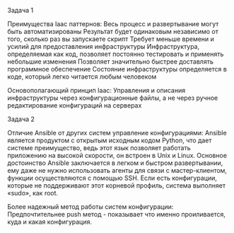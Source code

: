 Задача 1

Преимущества Iaac паттернов:
Весь процесс и развертывание могут быть автоматизированы
Результат будет одинаковым независимо от того, сколько раз вы запускаете скрипт
Требует меньше времени и усилий для предоставления инфраструктуры
Инфраструктура, определяемая как код, позволяет постоянно тестировать и применять небольшие изменения
Позволяет значительно быстрее доставлять программное обеспечение
Состояние инфраструктуры определяется в коде, который легко читается любым человеком

Основополагающий принцип Iaac:
Управления и описания инфраструктуры через конфигурационные файлы, а не через ручное редактирование конфигураций на серверах 

Задача 2

Отличие Ansible от других систем управление конфигурациями:
Ansible является продуктом с открытым исходным кодом Python, что дает системе преимущество, ведь этот язык позволяет работать 
приложению на высокой скорости, он встроен в Unix и Linux.
Основное достоинство Ansible заключается в легком и быстром развертывании, 
ему даже не нужно использовать агенты для связи с мастер-клиентом, функции осуществляются с помощью SSH. 
Если есть конфигурации, которые не поддерживают этот корневой профиль, система выполняет «sudo», как root.

Более надежный метод работы систем конфигурации:
Предпочтительнее push метод - показывает что именно проиливается, куда и какая конфигурация.